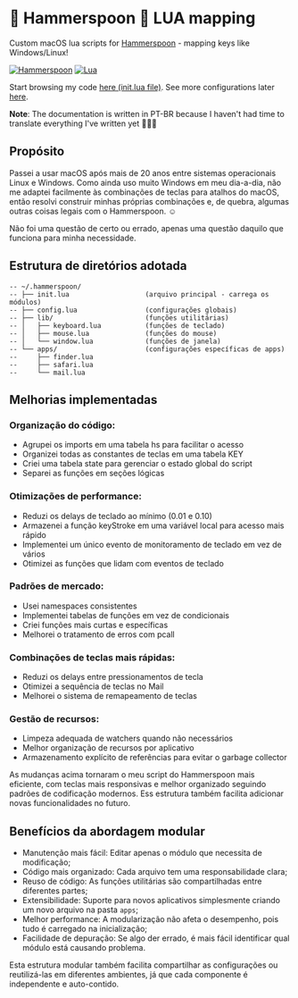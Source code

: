 # 🔨 Hammerspoon 🌙 LUA mapping
Custom macOS lua scripts for [Hammerspoon](http://www.hammerspoon.org) - mapping keys like Windows/Linux!

[![Hammerspoon](https://img.shields.io/badge/Hammerspoon-Automation-yellow?style=plastic)](https://github.com/Hammerspoon/hammerspoon) [![Lua](https://img.shields.io/badge/Made_with_Lua-2C2D72?style=plastic&logo=lua&logoColor=white)](https://www.lua.org/portugues.html)

Start browsing my code [here (init.lua file)](https://github.com/vinicius-stutz/hammerspoon-lua-mapping/blob/master/init.lua). See more configurations later [here](https://github.com/Hammerspoon/hammerspoon/wiki/Sample-Configurations).

**Note**: The documentation is written in PT-BR because I haven't had time to translate everything I've written yet 🤷🏻‍♂️

## Propósito
Passei a usar macOS após mais de 20 anos entre sistemas operacionais Linux e Windows. Como ainda uso muito Windows em meu dia-a-dia, não me adaptei facilmente às combinações de teclas para atalhos do macOS, então resolvi construir minhas próprias combinações e, de quebra, algumas outras coisas legais com o Hammerspoon. ☺️

Não foi uma questão de certo ou errado, apenas uma questão daquilo que funciona para minha necessidade.

## Estrutura de diretórios adotada

```
-- ~/.hammerspoon/
-- ├── init.lua                   (arquivo principal - carrega os módulos)
-- ├── config.lua                 (configurações globais)
-- ├── lib/                       (funções utilitárias)
-- │   ├── keyboard.lua           (funções de teclado)
-- │   ├── mouse.lua              (funções do mouse)
-- │   └── window.lua             (funções de janela)
-- └── apps/                      (configurações específicas de apps)
--     ├── finder.lua
--     ├── safari.lua
--     └── mail.lua
```

## Melhorias implementadas
### Organização do código:
- Agrupei os imports em uma tabela hs para facilitar o acesso
- Organizei todas as constantes de teclas em uma tabela KEY
- Criei uma tabela state para gerenciar o estado global do script
- Separei as funções em seções lógicas

### Otimizações de performance:
- Reduzi os delays de teclado ao mínimo (0.01 e 0.10)
- Armazenei a função keyStroke em uma variável local para acesso mais rápido
- Implementei um único evento de monitoramento de teclado em vez de vários
- Otimizei as funções que lidam com eventos de teclado

### Padrões de mercado:
- Usei namespaces consistentes
- Implementei tabelas de funções em vez de condicionais
- Criei funções mais curtas e específicas
- Melhorei o tratamento de erros com pcall

### Combinações de teclas mais rápidas:
- Reduzi os delays entre pressionamentos de tecla
- Otimizei a sequência de teclas no Mail
- Melhorei o sistema de remapeamento de teclas

### Gestão de recursos:
- Limpeza adequada de watchers quando não necessários
- Melhor organização de recursos por aplicativo
- Armazenamento explícito de referências para evitar o garbage collector

As mudanças acima tornaram o meu script do Hammerspoon mais eficiente, com teclas mais responsivas e melhor organizado seguindo padrões de codificação modernos. Ess estrutura também facilita adicionar novas funcionalidades no futuro.

## Benefícios da abordagem modular
- Manutenção mais fácil: Editar apenas o módulo que necessita de modificação;
- Código mais organizado: Cada arquivo tem uma responsabilidade clara;
- Reuso de código: As funções utilitárias são compartilhadas entre diferentes partes;
- Extensibilidade: Suporte para novos aplicativos simplesmente criando um novo arquivo na pasta `apps`;
- Melhor performance: A modularização não afeta o desempenho, pois tudo é carregado na inicialização;
- Facilidade de depuração: Se algo der errado, é mais fácil identificar qual módulo está causando problema.

Esta estrutura modular também facilita compartilhar as configurações ou reutilizá-las em diferentes ambientes, já que cada componente é independente e auto-contido.
